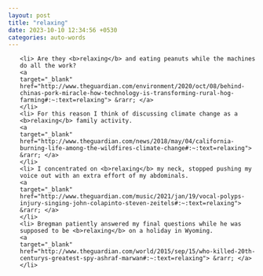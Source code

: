 ```yaml
---
layout: post
title: "relaxing"
date: 2023-10-10 12:34:56 +0530
categories: auto-words
---
```

<ol>

    <li> Are they <b>relaxing</b> and eating peanuts while the machines do all the work?
    <a 
    target="_blank" 
    href="http://www.theguardian.com/environment/2020/oct/08/behind-chinas-pork-miracle-how-technology-is-transforming-rural-hog-farming#:~:text=relaxing"> &rarr; </a>
    </li>
    <li> For this reason I think of discussing climate change as a <b>relaxing</b> family activity.
    <a 
    target="_blank" 
    href="http://www.theguardian.com/news/2018/may/04/california-burning-life-among-the-wildfires-climate-change#:~:text=relaxing"> &rarr; </a>
    </li>
    <li> I concentrated on <b>relaxing</b> my neck, stopped pushing my voice out with an extra effort of my abdominals.
    <a 
    target="_blank" 
    href="http://www.theguardian.com/music/2021/jan/19/vocal-polyps-injury-singing-john-colapinto-steven-zeitels#:~:text=relaxing"> &rarr; </a>
    </li>
    <li> Bregman patiently answered my final questions while he was supposed to be <b>relaxing</b> on a holiday in Wyoming.
    <a 
    target="_blank" 
    href="http://www.theguardian.com/world/2015/sep/15/who-killed-20th-centurys-greatest-spy-ashraf-marwan#:~:text=relaxing"> &rarr; </a>
    </li>